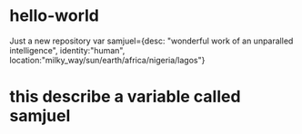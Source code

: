 # hello-world
Just a new repository
 var samjuel={desc: "wonderful work of an unparalled intelligence", identity:"human", location:"milky_way/sun/earth/africa/nigeria/lagos"}
 
 # this describe a variable called samjuel
